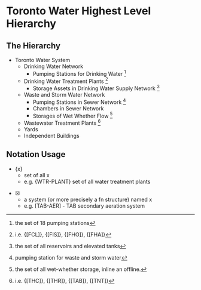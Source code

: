 # Toronto Water Highest Level Hierarchy

## The Hierarchy
- Toronto Water System
	- Drinking Water Network
		- Pumping Stations for Drinking Water [^2] 
	- Drinking Water Treatment Plants [^1]
		- Storage Assets in Drinking Water Supply Network [^3]  
	- Waste and Storm Water Network
		- Pumping Stations in Sewer Network [^4]
		- Chambers in Sewer Network
		- Storages of Wet Whether Flow [^5]
	- Wastewater Treatment Plants [^6]
	- Yards
	- Independent Buildings


## Notation Usage

- {x}  
	- set of all x  
	- e.g. {WTR-PLANT} set of all water treatment plants  
- [x]  
	- a system (or more precisely a fn structure) named x  
	- e.g. [TAB-AER] - TAB secondary aeration system  

  [^1]: i.e. {[FCL]}, {[FIS]}, {[FHO]}, {[FHA]}
  [^2]: the set of 18 pumping stations
  [^3]: the set of all reservoirs and elevated tanks
  [^4]: pumping station for waste and storm water
  [^5]: the set of all wet-whether storage, inline an offline.
  [^6]: i.e. {[THC]}, {[THR]}, {[TAB]}, {[TNT]}